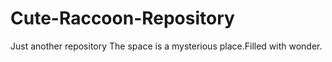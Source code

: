 # Cute-Raccoon-Repository
Just another repository
The space is a mysterious place.Filled with wonder.
